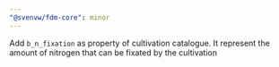 ```yaml
---
"@svenvw/fdm-core": minor
---
```


Add `b_n_fixation` as property of cultivation catalogue. It represent the amount of nitrogen that can be fixated by the cultivation
